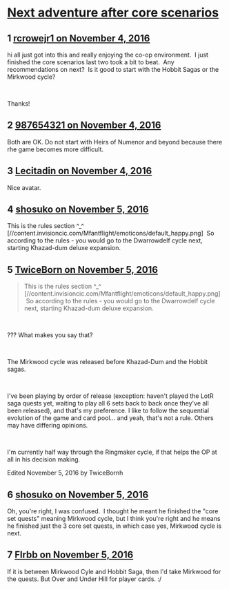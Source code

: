 # [Next adventure after core scenarios](https://community.fantasyflightgames.com/topic/233994-next-adventure-after-core-scenarios/)

## 1 [rcrowejr1 on November 4, 2016](https://community.fantasyflightgames.com/topic/233994-next-adventure-after-core-scenarios/?do=findComment&comment=2488018)

hi all just got into this and really enjoying the co-op environment.  I just finished the core scenarios last two took a bit to beat.  Any recommendations on next?  Is it good to start with the Hobbit Sagas or the Mirkwood cycle?

 

Thanks!

## 2 [987654321 on November 4, 2016](https://community.fantasyflightgames.com/topic/233994-next-adventure-after-core-scenarios/?do=findComment&comment=2488197)

Both are OK. Do not start with Heirs of Numenor and beyond because there rhe game becomes more difficult.

## 3 [Lecitadin on November 4, 2016](https://community.fantasyflightgames.com/topic/233994-next-adventure-after-core-scenarios/?do=findComment&comment=2488782)

Nice avatar.

## 4 [shosuko on November 5, 2016](https://community.fantasyflightgames.com/topic/233994-next-adventure-after-core-scenarios/?do=findComment&comment=2489385)

This is the rules section ^_^ [//content.invisioncic.com/Mfantflight/emoticons/default_happy.png]  So according to the rules - you would go to the Dwarrowdelf cycle next, starting Khazad-dum deluxe expansion.

## 5 [TwiceBorn on November 5, 2016](https://community.fantasyflightgames.com/topic/233994-next-adventure-after-core-scenarios/?do=findComment&comment=2489405)

> This is the rules section ^_^ [//content.invisioncic.com/Mfantflight/emoticons/default_happy.png]  So according to the rules - you would go to the Dwarrowdelf cycle next, starting Khazad-dum deluxe expansion.

 

??? What makes you say that?

 

The Mirkwood cycle was released before Khazad-Dum and the Hobbit sagas.

 

I've been playing by order of release (exception: haven't played the LotR saga quests yet, waiting to play all 6 sets back to back once they've all been released), and that's my preference. I like to follow the sequential evolution of the game and card pool... and yeah, that's not a rule. Others may have differing opinions.

 

I'm currently half way through the Ringmaker cycle, if that helps the OP at all in his decision making.

Edited November 5, 2016 by TwiceBornh

## 6 [shosuko on November 5, 2016](https://community.fantasyflightgames.com/topic/233994-next-adventure-after-core-scenarios/?do=findComment&comment=2489440)

Oh, you're right, I was confused.  I thought he meant he finished the "core set quests" meaning Mirkwood cycle, but I think you're right and he means he finished just the 3 core set quests, in which case yes, Mirkwood cycle is next.

## 7 [Flrbb on November 5, 2016](https://community.fantasyflightgames.com/topic/233994-next-adventure-after-core-scenarios/?do=findComment&comment=2489478)

If it is between Mirkwood Cyle and Hobbit Saga, then I'd take Mirkwood for the quests. But Over and Under Hill for player cards. :/

